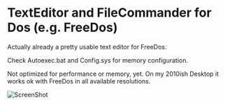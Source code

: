# TextEditor and FileCommander for Dos (e.g. FreeDos)

Actually already a pretty usable text editor for FreeDos. 

Check Autoexec.bat and Config.sys for memory configuration.

Not optimized for performance or memory, yet. On my 2010ish Desktop it works ok with FreeDos in all available resolutions.

![ScreenShot](https://raw.github.com/kosmonautdnb/WatcomC-Dos/main/DESC.PNG)

